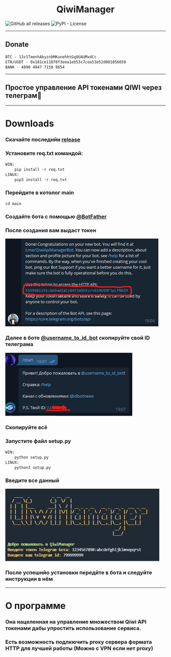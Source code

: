 <h1 align="center"><b>QiwiManager</b></h1>


![GitHub all releases](https://img.shields.io/github/downloads/6x00/QiwiManager/total?style=for-the-badge)
![PyPI - License](https://img.shields.io/pypi/l/aiogram?style=for-the-badge)



---
## **Donate**

    BTC - 13z1TmenhAbyznbMKunehhtGqUUAUMxdCc
    ETH/USDT - 0x181ce11070f3eea1eb53c7cea53e52d081056658
    BANK - 4890 4947 7158 8654

---

## **Простое управление API токенами QIWI через телеграм🚸**

---
# **Downloads**
### Скачайте последнйи [release](https://github.com/6x00/QiwiManager/releases)
### Установите req.txt командой:
    WIN:
        pip install -r req.txt
    LINUX:
        pip3 install -r req.txt
### Перейдите в котолог main
    cd main

### Создайте бота с помощью [@BotFather](https://t.me/BotFather)
### После создания вам выдаст токен
![Screenshot](images/screen.jpg)
### Далее в боте [@username_to_id_bot](https://t.me/username_to_id_bot) скопируйте свой ID телеграма
![scr](images/creen.png)
### Скопируйте всё

### Запустите файл setup.py
    WIN:
        python setup.py
    LINUX:
        python3 setup.py

### Введите все данный
![screept](images/screept.png)
### После успешнйо установки передйте в бота и следуйте инструкции в нём
---
# О программе

### Она нацеленная на управление множеством Qiwi API токенами дабы упростить использование сервиса.
### Есть возможность подлкючить proxy сервера формата HTTP для лучшей работы (Можно с VPN если нет proxy)

